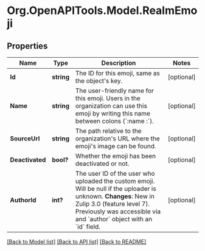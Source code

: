 # Org.OpenAPITools.Model.RealmEmoji

## Properties

Name | Type | Description | Notes
------------ | ------------- | ------------- | -------------
**Id** | **string** | The ID for this emoji, same as the object&#39;s key.  | [optional] 
**Name** | **string** | The user-friendly name for this emoji. Users in the organization can use this emoji by writing this name between colons (&#x60;:name  :&#x60;).  | [optional] 
**SourceUrl** | **string** | The path relative to the organization&#39;s URL where the emoji&#39;s image can be found.  | [optional] 
**Deactivated** | **bool?** | Whether the emoji has been deactivated or not.  | [optional] 
**AuthorId** | **int?** | The user ID of the user who uploaded the custom emoji. Will be null if the uploader is unknown.  **Changes**: New in Zulip 3.0 (feature level 7).  Previously was accessible via and &#x60;author&#x60; object with an &#x60;id&#x60; field.  | [optional] 

[[Back to Model list]](../README.md#documentation-for-models) [[Back to API list]](../README.md#documentation-for-api-endpoints) [[Back to README]](../README.md)

